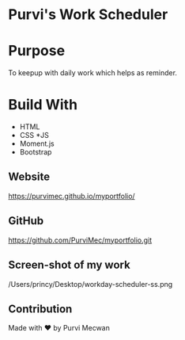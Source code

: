 # Purvi's Work Scheduler

# Purpose
To keepup with daily work which helps as reminder.

# Build With
* HTML
* CSS
*JS
* Moment.js
* Bootstrap

## Website
https://purvimec.github.io/myportfolio/

## GitHub
https://github.com/PurviMec/myportfolio.git

## Screen-shot of my work
/Users/princy/Desktop/workday-scheduler-ss.png


## Contribution
Made with ❤️ by Purvi Mecwan
